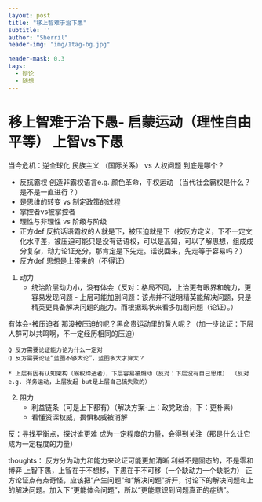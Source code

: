```yaml
---
layout: post
title: "移上智难于治下愚"
subtitle: ''
author: "Sherril"
header-img: "img/1tag-bg.jpg"

header-mask: 0.3
tags:
  - 辩论
  - 随想
---
```


# 移上智难于治下愚- 启蒙运动（理性自由平等） 上智vs下愚

当今危机：逆全球化 民族主义 （国际关系） vs 人权问题 到底是哪个？


- 反抗霸权 创造非霸权语言e.g. 颜色革命，平权运动 （当代社会霸权是什么？是不是一直进行？）
- 是思维的转变 vs 制定政策的过程
- 掌控者vs被掌控者
- 理性与非理性 vs 阶级与阶级
- 正方def 反抗话语霸权的人就是下，被压迫就是下（按反方定义，下不一定文化水平差，被压迫可能只是没有话语权，可以是高知，可以了解思想，组成成分复杂，动力论证充分，那肯定是下先走。话说回来，先走等于容易吗？）
- 反方def 思想是上带来的（不得证）

1. 动力
    * 统治阶层动力小，没有体会（反对：格局不同，上治更有眼界和魄力，更容易发现问题 - 上层可能加剧问题：该点并不说明精英能解决问题，只是精英更具备解决问题的能力。而根据现状来看多加剧问题（论证）。）
    
有体会-被压迫者 那没被压迫的呢？黑命贵运动里的黄人呢？（加一步论证：下层人群可以共鸣啊，不一定经历相同的压迫）
    
    Q 反方需要论证能力论为什么一定对
    Q 反方需要论证“蓝图不够大论”，蓝图多大才算大？
    
    * 上层有固有认知架构（霸权缔造者），下层容易被煽动（反对：下层没有自己思维） （反对e.g. 洋务运动，上层发起 but是上层自己搞失败的）

2. 阻力
    * 利益链条（可是上下都有）（解决方案-上：政党政治，下：更朴素）
    * 看懂资深权威，畏惧权威被消解

反：寻找平衡点，探讨谁更难
成为一定程度的力量，会得到关注（那是什么让它成为一定程度的力量）


thoughts： 
反方分为动力和能力来论证可能更加清晰
利益不是固态的，不是零和博弈
上智下愚，上智在于不想移，下愚在于不可移（一个缺动力一个缺能力）
正方论证点有点奇怪，应该把“产生问题”和“解决问题”拆开，讨论下的解决问题和上的解决问题。加入下“更能体会问题”，所以“更能意识到问题真正的症结”。
